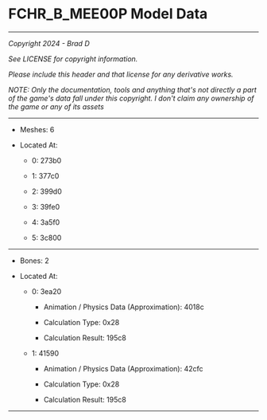 # FCHR_B_MEE00P Model Data

---

*Copyright 2024 - Brad D*

*See LICENSE for copyright information.*

*Please include this header and that license for any derivative works.*

*NOTE: Only the documentation, tools and anything that's not directly a part of the game's data fall under this copyright. I don't claim any ownership of the game or any of its assets*

---

* Meshes: 6

* Located At:

  * 0: 273b0

  * 1: 377c0

  * 2: 399d0

  * 3: 39fe0

  * 4: 3a5f0

  * 5: 3c800

---

* Bones: 2

* Located At:

  * 0: 3ea20

    * Animation / Physics Data (Approximation): 4018c

    * Calculation Type: 0x28

    * Calculation Result: 195c8

  * 1: 41590

    * Animation / Physics Data (Approximation): 42cfc

    * Calculation Type: 0x28

    * Calculation Result: 195c8

---

